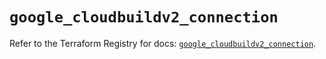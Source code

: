 # `google_cloudbuildv2_connection`

Refer to the Terraform Registry for docs: [`google_cloudbuildv2_connection`](https://registry.terraform.io/providers/hashicorp/google/6.14.1/docs/resources/cloudbuildv2_connection).
